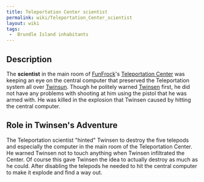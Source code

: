 ```yaml
---
title: Teleportation Center scientist
permalink: wiki/Teleportation_Center_scientist
layout: wiki
tags:
 -  Brundle Island inhabitants
---
```


## Description

The **scientist** in the main room of [FunFrock](FunFrock "wikilink")'s
[Teleportation Center](Teleportation_Center "wikilink") was keeping an
eye on the central computer that preserved the Teleportation system all
over [Twinsun](Twinsun "wikilink"). Though he politely warned
[Twinsen](Twinsen "wikilink") first, he did not have any problems with
shooting at him using the pistol that he was armed with. He was killed
in the explosion that Twinsen caused by hitting the central computer.

## Role in Twinsen's Adventure

The Teleportation scientist "hinted" Twinsen to destroy the five
telepods and especially the computer in the main room of the
Teleportation Center. He warned Twinsen not to touch anything when
Twinsen infiltrated the Center. Of course this gave Twinsen the idea to
actually destroy as much as he could. After disabling the telepods he
needed to hit the central computer to make it explode and find a way
out.

